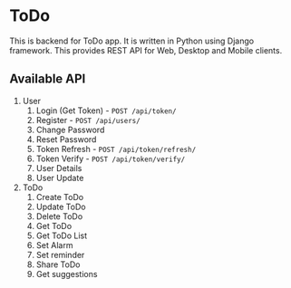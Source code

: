 # ToDo

This is backend for ToDo app. It is written in Python using Django framework. This provides REST API for Web, Desktop
and Mobile clients.

## Available API

1. User
    1. Login (Get Token) - `POST /api/token/`
    2. Register - `POST /api/users/`
    3. Change Password
    4. Reset Password
    5. Token Refresh - `POST /api/token/refresh/`
    6. Token Verify - `POST /api/token/verify/`
    7. User Details
    8. User Update
2. ToDo
    1. Create ToDo
    2. Update ToDo
    3. Delete ToDo
    4. Get ToDo
    5. Get ToDo List
    6. Set Alarm
    7. Set reminder
    8. Share ToDo
    9. Get suggestions
